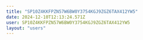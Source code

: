 ```yaml
---
title: "SP10Z4KKFPZN57W6BW0Y3754KGJ9ZGZ6TAX412YW5"
date: 2024-12-10T12:13:24.571Z
user: SP10Z4KKFPZN57W6BW0Y3754KGJ9ZGZ6TAX412YW5
layout: "users"
---
```

    